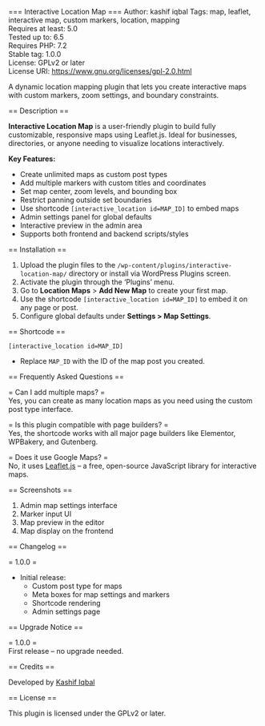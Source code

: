=== Interactive Location Map ===
Author: kashif iqbal
Tags: map, leaflet, interactive map, custom markers, location, mapping  
Requires at least: 5.0  
Tested up to: 6.5  
Requires PHP: 7.2  
Stable tag: 1.0.0  
License: GPLv2 or later  
License URI: https://www.gnu.org/licenses/gpl-2.0.html  

A dynamic location mapping plugin that lets you create interactive maps with custom markers, zoom settings, and boundary constraints.

== Description ==

**Interactive Location Map** is a user-friendly plugin to build fully customizable, responsive maps using Leaflet.js. Ideal for businesses, directories, or anyone needing to visualize locations interactively.

**Key Features:**

- Create unlimited maps as custom post types
- Add multiple markers with custom titles and coordinates
- Set map center, zoom levels, and bounding box
- Restrict panning outside set boundaries
- Use shortcode `[interactive_location id=MAP_ID]` to embed maps
- Admin settings panel for global defaults
- Interactive preview in the admin area
- Supports both frontend and backend scripts/styles

== Installation ==

1. Upload the plugin files to the `/wp-content/plugins/interactive-location-map/` directory or install via WordPress Plugins screen.
2. Activate the plugin through the ‘Plugins’ menu.
3. Go to **Location Maps** > **Add New Map** to create your first map.
4. Use the shortcode `[interactive_location id=MAP_ID]` to embed it on any page or post.
5. Configure global defaults under **Settings > Map Settings**.

== Shortcode ==

`[interactive_location id=MAP_ID]`  
- Replace `MAP_ID` with the ID of the map post you created.

== Frequently Asked Questions ==

= Can I add multiple maps? =  
Yes, you can create as many location maps as you need using the custom post type interface.

= Is this plugin compatible with page builders? =  
Yes, the shortcode works with all major page builders like Elementor, WPBakery, and Gutenberg.

= Does it use Google Maps? =  
No, it uses [Leaflet.js](https://leafletjs.com/) – a free, open-source JavaScript library for interactive maps.

== Screenshots ==

1. Admin map settings interface  
2. Marker input UI  
3. Map preview in the editor  
4. Map display on the frontend

== Changelog ==

= 1.0.0 =  
* Initial release:  
  - Custom post type for maps  
  - Meta boxes for map settings and markers  
  - Shortcode rendering  
  - Admin settings page  

== Upgrade Notice ==

= 1.0.0 =  
First release – no upgrade needed.

== Credits ==

Developed by [Kashif Iqbal](https://www.linkedin.com/in/kashif-iqbal-pak)

== License ==

This plugin is licensed under the GPLv2 or later.
